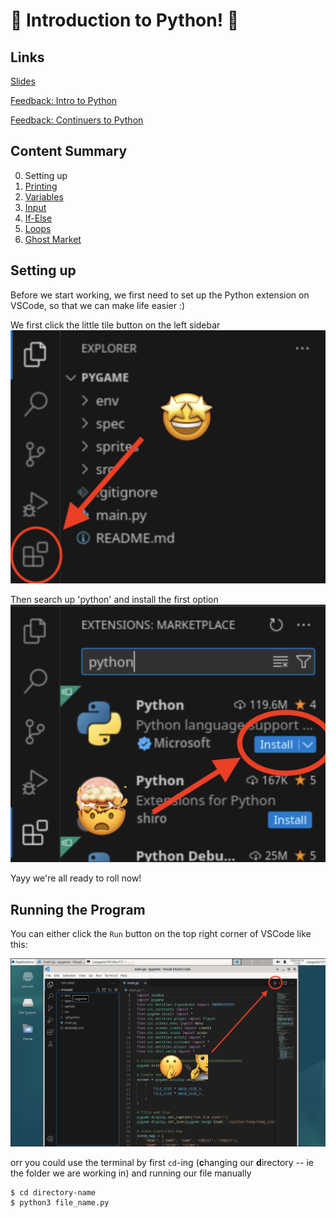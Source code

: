 # 🐍 Introduction to Python! 🐍

## Links
[Slides](https://go.compclub.org/python)

[Feedback: Intro to Python](https://go.compclub.org/feedback-intro)

[Feedback: Continuers to Python](https://go.compclub.org/feedback-intermediate)

## Content Summary
0. Setting up
1. [Printing](./spec/1-printing.md)
2. [Variables](./spec/2-variables.md)
3. [Input](./spec/3-input.md)
4. [If-Else](./spec/4-ifelse.md)
5. [Loops](./spec/5-loops.md)
6. [Ghost Market](./spec/ghost_market.md)

## Setting up
Before we start working, we first need to set up the Python extension on VSCode, so that we can make life easier :)

We first click the little tile button on the left sidebar
![setup1](./spec/images/setup1.png)

Then search up 'python' and install the first option
![setup2](./spec/images/setup2.png)

Yayy we're all ready to roll now!


## Running the Program
You can either click the `Run` button on the top right corner of VSCode like this:

![setup3](./spec/images/setup3.png)

orr you could use the terminal by first `cd`-ing (**c**hanging our **d**irectory -- ie the folder we are working in) and running our file manually
```
$ cd directory-name
$ python3 file_name.py
```

